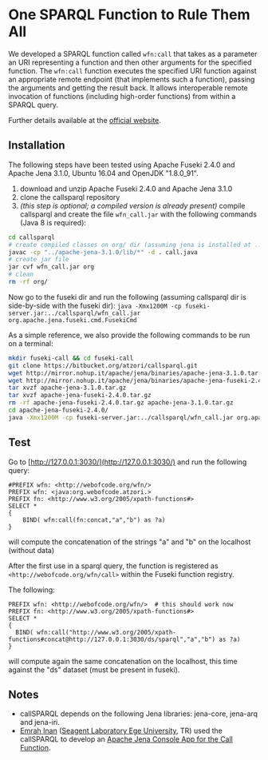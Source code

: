 # One SPARQL Function to Rule Them All

We developed a SPARQL function called `wfn:call` that takes as a parameter an URI representing a function and then other arguments for the specified function. The `wfn:call` function executes the specified URI function against an appropriate remote endpoint (that implements such a function), passing the arguments and getting the result back. It allows interoperable remote invocation of functions (including high-order functions) from within a SPARQL query. 

Further details available at the [official website](http://atzori.webofcode.org/projects/wfn/).

## Installation 
The following steps have been tested using Apache Fuseki 2.4.0 and Apache Jena 3.1.0, Ubuntu 16.04 and OpenJDK "1.8.0_91".

  1. download and unzip Apache Fuseki 2.4.0 and Apache Jena 3.1.0
  1. clone the callsparql repository
  1. *(this step is optional; a compiled version is already present)* compile callsparql and create the file `wfn_call.jar` with the following commands (Java 8 is required): 
```bash
cd callsparql
# create compiled classes on org/ dir (assuming jena is installed at ../apache-jena-3.1.0/)
javac -cp "../apache-jena-3.1.0/lib/*" -d . call.java
# create jar file
jar cvf wfn_call.jar org
# clean
rm -rf org/
```


Now go to the fuseki dir and run the following (assuming callsparql dir is side-by-side with the fuseki dir): `java -Xmx1200M -cp fuseki-server.jar:../callsparql/wfn_call.jar org.apache.jena.fuseki.cmd.FusekiCmd`


As a simple reference, we also provide the following commands to be run on a terminal:
```bash
mkdir fuseki-call && cd fuseki-call
git clone https://bitbucket.org/atzori/callsparql.git 
wget http://mirror.nohup.it/apache/jena/binaries/apache-jena-3.1.0.tar.gz
wget http://mirror.nohup.it/apache/jena/binaries/apache-jena-fuseki-2.4.0.tar.gz
tar xvzf apache-jena-3.1.0.tar.gz 
tar xvzf apache-jena-fuseki-2.4.0.tar.gz 
rm -rf apache-jena-fuseki-2.4.0.tar.gz apache-jena-3.1.0.tar.gz 
cd apache-jena-fuseki-2.4.0/
java -Xmx1200M -cp fuseki-server.jar:../callsparql/wfn_call.jar org.apache.jena.fuseki.cmd.FusekiCmd -mem /ds
```



## Test
Go to [http://127.0.0.1:3030/](http://127.0.0.1:3030/) and run the following query:
```
#PREFIX wfn: <http://webofcode.org/wfn/>
PREFIX wfn: <java:org.webofcode.atzori.>
PREFIX fn: <http://www.w3.org/2005/xpath-functions#>
SELECT *
{
    BIND( wfn:call(fn:concat,"a","b") as ?a)
}
```
will compute the concatenation of the strings "a" and "b" on the localhost (without data)

After the first use in a sparql query, the function is registered as `<http://webofcode.org/wfn/call>` within the Fuseki function registry.

The following:
```
PREFIX wfn: <http://webofcode.org/wfn/>  # this should work now
PREFIX fn: <http://www.w3.org/2005/xpath-functions#>
SELECT *
{
  BIND( wfn:call("http://www.w3.org/2005/xpath-functions#concat@http://127.0.0.1:3030/ds/sparql","a","b") as ?a)
}
```

will compute again the same concatenation on the localhost, this time against the "ds" dataset (must be present in fuseki).




## Notes

 - callSPARQL depends on the following Jena libraries: jena-core, jena-arq and jena-iri.
 - [Emrah Inan](http://einan.github.io/) ([Seagent Laboratory Ege University](http://semanticweb.org/wiki/SEAGENT.html), TR) used the callSPARQL to develop an [Apache Jena Console App for the Call Function](https://github.com/einan/callApp).